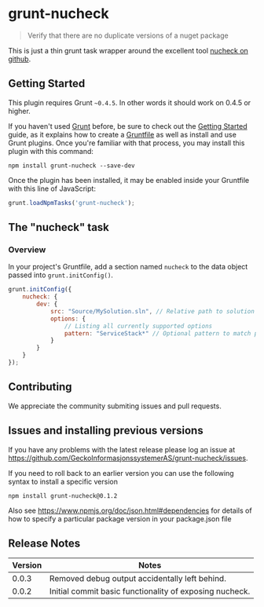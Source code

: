 # grunt-nucheck

> Verify that there are no duplicate versions of a nuget package

This is just a thin grunt task wrapper around the excellent tool [nucheck on github](https://github.com/mbenford/nucheck).

## Getting Started
This plugin requires Grunt `~0.4.5`. In other words it should work on 0.4.5 or higher.

If you haven't used [Grunt](http://gruntjs.com/) before, be sure to check out the [Getting Started](http://gruntjs.com/getting-started) guide, as it explains how to create a [Gruntfile](http://gruntjs.com/sample-gruntfile) as well as install and use Grunt plugins. Once you're familiar with that process, you may install this plugin with this command:

```shell
npm install grunt-nucheck --save-dev
```

Once the plugin has been installed, it may be enabled inside your Gruntfile with this line of JavaScript:

```js
grunt.loadNpmTasks('grunt-nucheck');
```

## The "nucheck" task

### Overview
In your project's Gruntfile, add a section named `nucheck` to the data object passed into `grunt.initConfig()`.

```js
grunt.initConfig({
    nucheck: {
        dev: {
            src: "Source/MySolution.sln", // Relative path to solution file
			options: {
				// Listing all currently supported options
				pattern: "ServiceStack*" // Optional pattern to match package name. Support wildcards
			}
        }
    }
});
```

## Contributing
We appreciate the community submiting issues and pull requests. 

## Issues and installing previous versions

If you have any problems with the latest release please log an issue at https://github.com/GeckoInformasjonssystemerAS/grunt-nucheck/issues.

If you need to roll back to an earlier version you can use the following syntax to install a specific version

```
npm install grunt-nucheck@0.1.2
```

Also see https://www.npmjs.org/doc/json.html#dependencies for details of how to specify a particular package version in your package.json file

## Release Notes

|Version| Notes|
|-------|------|
|0.0.3|Removed debug output accidentally left behind.
|0.0.2|Initial commit basic functionality of exposing nucheck.